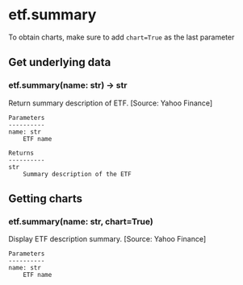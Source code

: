 # etf.summary

To obtain charts, make sure to add `chart=True` as the last parameter

## Get underlying data 
### etf.summary(name: str) -> str

Return summary description of ETF. [Source: Yahoo Finance]

    Parameters
    ----------
    name: str
        ETF name

    Returns
    ----------
    str
        Summary description of the ETF

## Getting charts 
### etf.summary(name: str, chart=True)

Display ETF description summary. [Source: Yahoo Finance]

    Parameters
    ----------
    name: str
        ETF name
